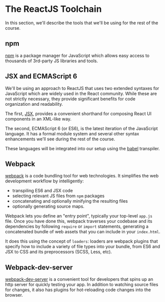 # The ReactJS Toolchain

In this section, we'll describe the tools that we'll be using for the rest of the course.

## npm

[npm](http://npmjs.org) is a package manager for JavaScript which allows easy access to thousands of 3rd-party JS libraries and tools.

## JSX and ECMAScript 6

We'll be using an approach to ReactJS that uses two extended syntaxes for JavaScript which are widely used in the
React community. While these are not strictly necessary, they provide significant benefits for code organization 
and readability. 

The first, [JSX](http://facebook.github.io/react/docs/jsx-in-depth.html), provides a convenient
shorthand for composing React UI components in an XML-like way.

The second, ECMAScript 6 (or ES6), is the latest iteration of the JavaScript language. It has a formal module
system and several other syntax enhancements we'll see during the rest of the course.

These languages will be integrated into our setup using the [babel](https://babeljs.io/) transpiler.

## Webpack

[webpack](http://webpack.github.io) is a code bundling tool for web technologies. It simplifies the
web development workflow by intelligently:

* transpiling ES6 and JSX code
* selecting relevant JS files from `npm` packages
* concatenating and optionally minifying the resulting files
* optionally generating source maps.

Webpack lets you define an "entry point", typically your top-level `app.js` file.  Once you have done this, webpack traverses your codebase and its dependencies by following `require` or `import` statements, generating a concatenated bundle of web assets that you can include in your `index.html`. 

It does this using the concept of `loaders`: loaders are webpack plugins that specify how to include a variety
of file types into your bundle, from ES6 and JSX to CSS and its preprocessors (SCSS, Less, etc).

## Webpack-dev-server

[webpack-dev-server](http://webpack.github.io/docs/webpack-dev-server.html) is a convenient tool for developers
that spins up an http server for quickly testing your app. In addition to watching source files for changes, it
also has plugins for hot-reloading code changes into the browser.
